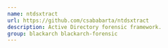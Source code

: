 ```yaml
---
name: ntdsxtract
url: https://github.com/csababarta/ntdsxtract
description: Active Directory forensic framework.
group: blackarch blackarch-forensic
---
```

